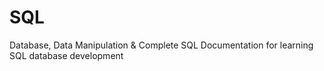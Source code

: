 # SQL
Database, Data Manipulation &amp; Complete SQL Documentation for learning SQL database development  
